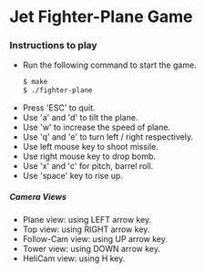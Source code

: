 # Jet Fighter-Plane Game

### Instructions to play 
* Run the following command to start the game.
    ```sh
    $ make
    $ ./fighter-plane
    ```
* Press 'ESC' to quit.
* Use 'a' and 'd' to tilt the plane.
* Use 'w' to increase the speed of plane.
* Use 'q' and 'e' to turn left / right respectively.
* Use left mouse key to shoot missile.
* Use right mouse key to drop bomb.
* Use 'x' and 'c' for pitch, barrel roll.
* Use 'space' key to rise up.

##### Camera Views
* Plane view: using LEFT arrow key.
* Top view: using RIGHT arrow key.
* Follow-Cam view: using UP arrow key.
* Tower view: using DOWN arrow key.
* HeliCam view: using H key.